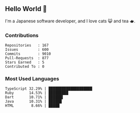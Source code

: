 ## Hello World 👋

I'm a Japanese software developer, and I love cats 😺 and tea 🫖.

### Contributions

    Repositories   : 167
    Issues         : 600
    Commits        : 9010
    Pull-Requests  : 877
    Stars Earned   : 5
    Contributed To : 0

### Most Used Languages

    TypeScript 32.29% | ████████████████████
    Ruby       14.53% | █████████
    Dart       10.71% | ██████▌
    Java       10.31% | ██████
    HTML        8.66% | █████
